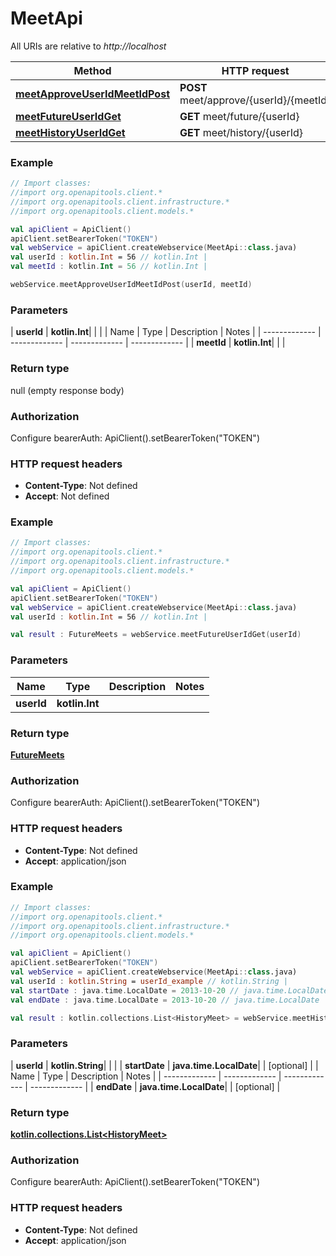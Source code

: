 # MeetApi

All URIs are relative to *http://localhost*

| Method | HTTP request | Description |
| ------------- | ------------- | ------------- |
| [**meetApproveUserIdMeetIdPost**](MeetApi.md#meetApproveUserIdMeetIdPost) | **POST** meet/approve/{userId}/{meetId} |  |
| [**meetFutureUserIdGet**](MeetApi.md#meetFutureUserIdGet) | **GET** meet/future/{userId} |  |
| [**meetHistoryUserIdGet**](MeetApi.md#meetHistoryUserIdGet) | **GET** meet/history/{userId} |  |





### Example
```kotlin
// Import classes:
//import org.openapitools.client.*
//import org.openapitools.client.infrastructure.*
//import org.openapitools.client.models.*

val apiClient = ApiClient()
apiClient.setBearerToken("TOKEN")
val webService = apiClient.createWebservice(MeetApi::class.java)
val userId : kotlin.Int = 56 // kotlin.Int | 
val meetId : kotlin.Int = 56 // kotlin.Int | 

webService.meetApproveUserIdMeetIdPost(userId, meetId)
```

### Parameters
| **userId** | **kotlin.Int**|  | |
| Name | Type | Description  | Notes |
| ------------- | ------------- | ------------- | ------------- |
| **meetId** | **kotlin.Int**|  | |

### Return type

null (empty response body)

### Authorization


Configure bearerAuth:
    ApiClient().setBearerToken("TOKEN")

### HTTP request headers

 - **Content-Type**: Not defined
 - **Accept**: Not defined




### Example
```kotlin
// Import classes:
//import org.openapitools.client.*
//import org.openapitools.client.infrastructure.*
//import org.openapitools.client.models.*

val apiClient = ApiClient()
apiClient.setBearerToken("TOKEN")
val webService = apiClient.createWebservice(MeetApi::class.java)
val userId : kotlin.Int = 56 // kotlin.Int | 

val result : FutureMeets = webService.meetFutureUserIdGet(userId)
```

### Parameters
| Name | Type | Description  | Notes |
| ------------- | ------------- | ------------- | ------------- |
| **userId** | **kotlin.Int**|  | |

### Return type

[**FutureMeets**](FutureMeets.md)

### Authorization


Configure bearerAuth:
    ApiClient().setBearerToken("TOKEN")

### HTTP request headers

 - **Content-Type**: Not defined
 - **Accept**: application/json




### Example
```kotlin
// Import classes:
//import org.openapitools.client.*
//import org.openapitools.client.infrastructure.*
//import org.openapitools.client.models.*

val apiClient = ApiClient()
apiClient.setBearerToken("TOKEN")
val webService = apiClient.createWebservice(MeetApi::class.java)
val userId : kotlin.String = userId_example // kotlin.String | 
val startDate : java.time.LocalDate = 2013-10-20 // java.time.LocalDate | 
val endDate : java.time.LocalDate = 2013-10-20 // java.time.LocalDate | 

val result : kotlin.collections.List<HistoryMeet> = webService.meetHistoryUserIdGet(userId, startDate, endDate)
```

### Parameters
| **userId** | **kotlin.String**|  | |
| **startDate** | **java.time.LocalDate**|  | [optional] |
| Name | Type | Description  | Notes |
| ------------- | ------------- | ------------- | ------------- |
| **endDate** | **java.time.LocalDate**|  | [optional] |

### Return type

[**kotlin.collections.List&lt;HistoryMeet&gt;**](HistoryMeet.md)

### Authorization


Configure bearerAuth:
    ApiClient().setBearerToken("TOKEN")

### HTTP request headers

 - **Content-Type**: Not defined
 - **Accept**: application/json

